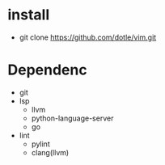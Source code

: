 # install
- git clone https://github.com/dotle/vim.git

# Dependenc
- git
- lsp
	+ llvm
	+ python-language-server
	+ go
- lint
	+ pylint
	+ clang(llvm)
